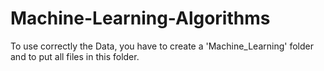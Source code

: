 # Machine-Learning-Algorithms

To use correctly the Data, you have to create a 'Machine_Learning' folder and to put all files in this folder.  

